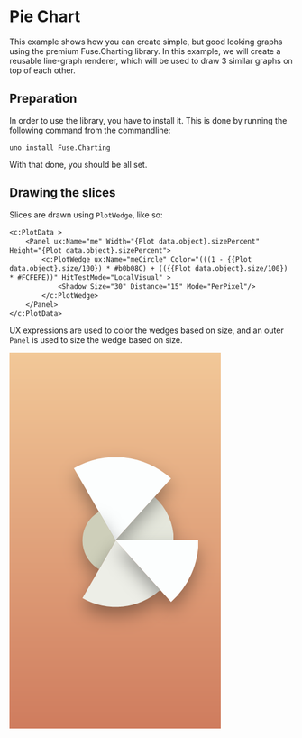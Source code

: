 # Pie Chart

This example shows how you can create simple, but good looking graphs using the premium Fuse.Charting library. In this example, we will create a reusable line-graph renderer, which will be used to draw 3 similar graphs on top of each other.

## Preparation

In order to use the library, you have to install it. This is done by running the following command from the commandline:

```
uno install Fuse.Charting
```

With that done, you should be all set.

## Drawing the slices

Slices are drawn using `PlotWedge`, like so:

	<c:PlotData >
		<Panel ux:Name="me" Width="{Plot data.object}.sizePercent" Height="{Plot data.object}.sizePercent">
			<c:PlotWedge ux:Name="meCircle" Color="(((1 - {{Plot data.object}.size/100}) * #b0b08C) + (({{Plot data.object}.size/100}) * #FCFEFE))" HitTestMode="LocalVisual" >
			    <Shadow Size="30" Distance="15" Mode="PerPixel"/>
			</c:PlotWedge>
		</Panel>
	</c:PlotData>

UX expressions are used to color the wedges based on size, and an outer `Panel` is used to size the wedge based on size.

![pie-chart.png](pie-chart.png)